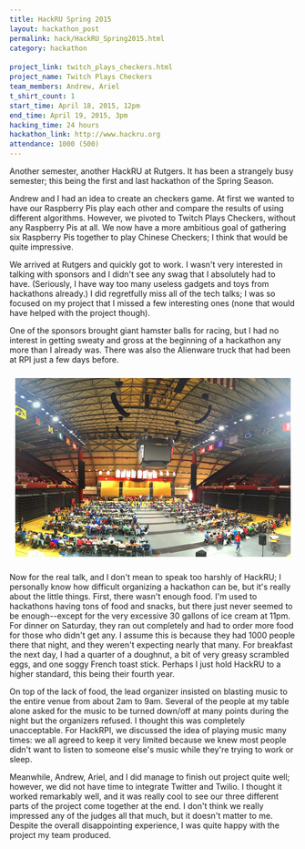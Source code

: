 ```yaml
---
title: HackRU Spring 2015
layout: hackathon_post
permalink: hack/HackRU_Spring2015.html
category: hackathon

project_link: twitch_plays_checkers.html
project_name: Twitch Plays Checkers
team_members: Andrew, Ariel
t_shirt_count: 1
start_time: April 18, 2015, 12pm
end_time: April 19, 2015, 3pm
hacking_time: 24 hours
hackathon_link: http://www.hackru.org
attendance: 1000 (500)
---
```


Another semester, another HackRU at Rutgers. It has been a strangely busy semester; this being the first and last hackathon of the Spring Season.

Andrew and I had an idea to create an checkers game. At first we wanted to have our Raspberry Pis play each other and compare the results of using different algorithms. However, we pivoted to Twitch Plays Checkers, without any Raspberry Pis at all. We now have a more ambitious goal of gathering six Raspberry Pis together to play Chinese Checkers; I think that would be quite impressive.

We arrived at Rutgers and quickly got to work. I wasn't very interested in talking with sponsors and I didn't see any swag that I absolutely had to have. (Seriously, I have way too many useless gadgets and toys from hackathons already.) I did regretfully miss all of the tech talks; I was so focused on my project that I missed a few interesting ones (none that would have helped with the project though).

One of the sponsors brought giant hamster balls for racing, but I had no interest in getting sweaty and gross at the beginning of a hackathon any more than I already was. There was also the Alienware truck that had been at RPI just a few days before.

<div style="text-align:center; padding:10px;">
<a class="fancyBox" rel="hackru-spring2015" href="/img/hackathons/hackru_s2015/hackru.jpg">
<img src="/img/hackathons/hackru_s2015/hackru.jpg"
		alt="HackRU Spring 2015"
		style="width:600px;"
		title="HackRU Spring 2015 at the Rutgers Athletic Center." />
</a>
</div>

Now for the real talk, and I don't mean to speak too harshly of HackRU; I personally know how difficult organizing a hackathon can be, but it's really about the little things. First, there wasn't enough food. I'm used to hackathons having tons of food and snacks, but there just never seemed to be enough--except for the very excessive 30 gallons of ice cream at 11pm. For dinner on Saturday, they ran out completely and had to order more food for those who didn't get any. I assume this is because they had 1000 people there that night, and they weren't expecting nearly that many. For breakfast the next day, I had a quarter of a doughnut, a bit of very greasy scrambled eggs, and one soggy French toast stick. Perhaps I just hold HackRU to a higher standard, this being their fourth year.

On top of the lack of food, the lead organizer insisted on blasting music to the entire venue from about 2am to 9am. Several of the people at my table alone asked for the music to be turned down/off at many points during the night but the organizers refused. I thought this was completely unacceptable. For HackRPI, we discussed the idea of playing music many times: we all agreed to keep it very limited because we knew most people didn't want to listen to someone else's music while they're trying to work or sleep.

Meanwhile, Andrew, Ariel, and I did manage to finish out project quite well; however, we did not have time to integrate Twitter and Twilio. I thought it worked remarkably well, and it was really cool to see our three different parts of the project come together at the end. I don't think we really impressed any of the judges all that much, but it doesn't matter to me. Despite the overall disappointing experience, I was quite happy with the project my team produced.
